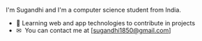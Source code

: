 I'm Sugandhi and I'm a computer science student from India.

* 👾 Learning web and app technologies to contribute in projects 
* ✉  You can contact me at [sugandhi1850@gmail.com]

